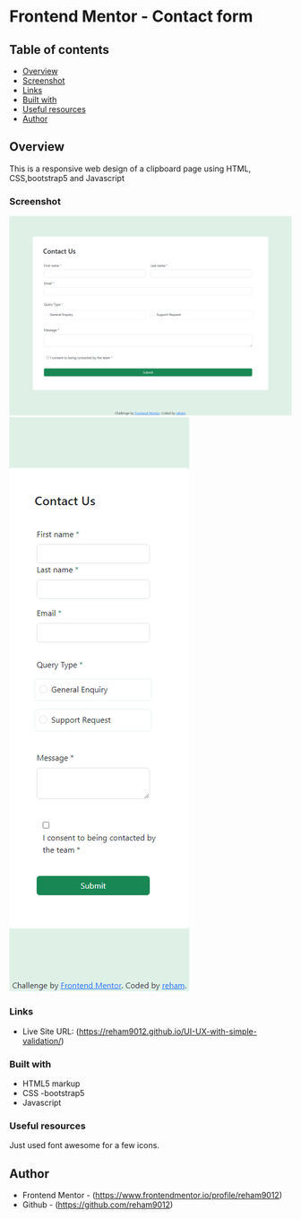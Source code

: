 # Frontend Mentor - Contact form

## Table of contents

- [Overview](#overview)
- [Screenshot](#screenshot)
- [Links](#links)
- [Built with](#built-with)
- [Useful resources](#useful-resources)
- [Author](#author)

## Overview

This is a responsive web design of a clipboard page using HTML, CSS,bootstrap5 and Javascript

### Screenshot

![](./desktop.png)
![](./mobile.png)

### Links

- Live Site URL: (https://reham9012.github.io/UI-UX-with-simple-validation/)

### Built with

- HTML5 markup
- CSS
-bootstrap5
- Javascript

### Useful resources

Just used font awesome for a few icons.

## Author

- Frontend Mentor - (https://www.frontendmentor.io/profile/reham9012)
- Github - (https://github.com/reham9012)
